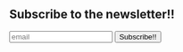 ## Subscribe to the newsletter!!
 
 <form id="subscription-form">
    <input type="email" placeholder="email" id="email" name="email" required>
    <input type="button" value="Subscribe!!" onclick="subscribeEmail()">
</form>

<div id="message" style="display: none;"></div>

<script>
function subscribeEmail() {
    var emailInput = document.getElementById('email');
    var email = emailInput.value;
    var data = {
        email: email
    };

    fetch('https://hruz50c69c.execute-api.eu-west-3.amazonaws.com/default/addEmail', {
        method: 'POST',
        headers: {
            'Content-Type': 'application/json',
        },
        body: JSON.stringify(data)
    })
    .then(response => {
        if (response.ok) {
            return response.json();
        } else {
            throw new Error('Failed to subscribe');
        }
    })
    .then(data => {
        document.getElementById('message').innerText = 'Email successfully added to the newsletter!!';
        emailInput.value = ''; // Clear the email input box
        hideForm(); // Call a function to hide the form
    })
    .catch((error) => {
        document.getElementById('message').innerText = 'Subscription failed';
    });
}

function hideForm() {
    var form = document.getElementById('subscription-form');
    var message = document.getElementById('message');
    form.style.display = 'none'; // Hide the form
    message.style.display = 'block'; // Show the success message
}
</script>
